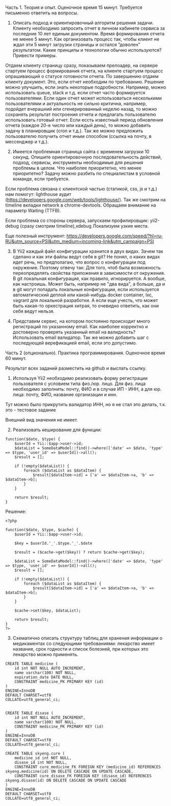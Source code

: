 Часть 1. Теория и опыт. Оценочное время 15 минут.
Требуется письменно ответить на вопросы.
 
1) Описать подход и ориентировочный алгоритм решения задачи. Клиенту необходимо запросить отчет в личном кабинете сервиса за последние 10 лет единым документом. Время формирования отчета не менее 5 минут. Как организовать процесс так, чтобы клиент не ждал эти 5 минут загрузки страницы и остался “доволен” результатом. Какие принципы и технологии обычно используются? Привести примеры.

Отдаем клиенту страницу сразу, показываем прелоадер, на сервере стартуем процесс формирования отчета, на клиенте стартуем процесс опрашивающий о статусе готовности отчета. По завершению отдаем клиенту документ. Это, если отчет необходим по требованию. Решение можно улучшить, если знать некоторые подробности. Например, можно использовать queue, stack и т.д. если отчет часто формируется пользователями. Если один отчет может использоваться несколькими пользователями и актуальность не сильно критична, например, подойдет вчерашний или сгенерированный неделю назад, то можно сохранять результат построения отчета и предлагать пользователю использовать готовый отчет. Если ессть известный период обновления отчета (каждое 20-е число или каждый день), то можно добавить задачу в планировщик (cron и т.д.). Так же можно предложить пользователю получить отчет иным способом (ссылка на почту, в мессенджер и т.д.).
 
2) Имеется проблемная страница сайта с временем загрузки 10 секунд. Опишите ориентировочную последовательность действий, подход, сервисы, инструменты необходимые для решения проблемы в целом. Что наиболее приоритетно, что менее приоритетно? Задачу можно разбить по специалистам в условной команде, если требуется.

Если проблема связана с клиентской частью (статикой, css, js и т.д.) нам помогут:
lighthouse аудит (https://developers.google.com/web/tools/lighthouse/).
Так же смотрим на timeline вкладки network в chrome-devtools. Обращаем внимание на параметр Waiting (TTFB).

Если проблема со стороны сервера, запускаем профилировщик:
yii2-debug (сразу смотрим timeline),xdebug
Локализуем узкие места.

Еще полезный инструмент:
https://developers.google.com/speed/?hl=ru-RU&utm_source=PSI&utm_medium=incoming-link&utm_campaign=PSI

 
3) В Yii2 каждый файл конфигурации хранится в двух видах. Зачем так сделано и как эти файлы ведут себя в git?
Не понял, о каких видах идет речь, но предполагаю, что вопрос о конфигурации под окружение. Поэтому отвечу так: Для того, чтоб была возможность переопределять свойства приложения в зависимости от окружения. В git локальная конфигурация, как правило, игнорируется. А вообше, как настроишь. Может быть, например не "два вида", а больше, да и в git могут попадать локальные конфигурации, если используется автоматический деплой или какой-нибудь docker container, lxc, vagrant для локальной разработки. А если еще учесть, что может быть какая-то оркестрация хитрая, то очевидно ответить, как они себя ведут нельзя.

4) Представим сервис, на котором постоянно происходит много регистраций по указанному email. Как наиболее корректно и достоверно проверять указанный email на валидность? 
Использовать email валидатор. Так же можно добавить шаг с последующей верефикацией email, если это допустимо.

Часть 2 (опционально). Практика программирования. Оценочное время 60 минут.
 
Результат всех заданий разместить на github и выслать ссылку.
 
1. Используя Yii2 необходимо реализовать форму регистрации пользователя с условием типа физ./юр. лицо. Для физ. лица необходимо заполнить: почту, ФИО и в случае ИП - ИНН, а для юр. лица: почту, ФИО, название организации и инн.

Тут можно было прикрутить валидатор ИНН, но я не стал это делать, т.к. это - тестовое задание


Внешний вид значения не имеет.
 
2. Реализовать кеширование для функции:
```
function($date, $type) {
    $userId = Yii::$app->user->id;
    $dataList = SomeDataModel::find()->where(['date' => $date, 'type' => $type, 'user_id' => $userId])->all();
    $result = [];
 
    if (!empty($dataList)) {
        foreach ($dataList as $dataItem) {
            $result[$dataItem->id] = ['a' => $dataItem->a, 'b' => $dataItem->b];
        }
    }
 
    return $result;
}
``` 

Решение:
```
<?php

function($date, $type, $cache) {
    $userId = Yii::$app->user->id;

    $key = $userId.'_'.$type.'_'.$date  
    
    $result = ($cache->get($key)) ? return $cache->get($key);

    $dataList = SomeDataModel::find()->where(['date' => $date, 'type' => $type, 'user_id' => $userId])->all();
    $result = [];
 
    if (!empty($dataList)) {
        foreach ($dataList as $dataItem) {
            $result[$dataItem->id] = ['a' => $dataItem->a, 'b' => $dataItem->b];
        }
    }

    $cache->set($key, $dataList);
 
    return $result;
}
?>
```
3. Схематично описать структуру таблиц для хранения информации о медикаментах со следующими требованиями: лекарство имеет название, срок годности и список болезней, при которых это лекарство можно применять.

```
CREATE TABLE medicine (
    id int NOT NULL AUTO_INCREMENT,
    name varchar(100) NOT NULL,
    expiration_date DATE NULL,
    CONSTRAINT medicine_PK PRIMARY KEY (id)
)
ENGINE=InnoDB
DEFAULT CHARSET=utf8
COLLATE=utf8_general_ci;


CREATE TABLE disase (
    id int NOT NULL AUTO_INCREMENT,
    name varchar(100) NOT NULL,
    CONSTRAINT medicine_PK PRIMARY KEY (id)
)
ENGINE=InnoDB
DEFAULT CHARSET=utf8
COLLATE=utf8_general_ci;

CREATE TABLE skyeng.cure (
    medicine_id int NOT NULL,
    disase_id int NOT NULL,
    CONSTRAINT cure_medicine_FK FOREIGN KEY (medicine_id) REFERENCES skyeng.medicine(id) ON DELETE CASCADE ON UPDATE CASCADE,
    CONSTRAINT cure_disase_FK FOREIGN KEY (disase_id) REFERENCES skyeng.disase(id) ON DELETE CASCADE ON UPDATE CASCADE
)
ENGINE=InnoDB
DEFAULT CHARSET=utf8
COLLATE=utf8_general_ci;
```